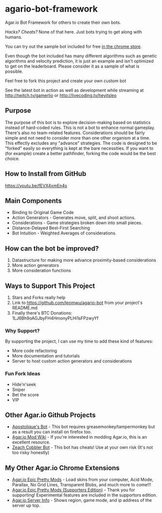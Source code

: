# agario-bot-framework
Agar.io Bot Framework for others to create their own bots.

*Hacks? Cheats?* None of that here. Just bots trying to get along with humans.

You can try out the sample bot included for free [in the chrome store](https://chrome.google.com/webstore/detail/agario-bot-framework/jlnlogedhgopimklhbhmpnliaclegdhg).

Even though the bot included has many different algorithms such
as genetic algorithms and velocity prediction, it is just
an example and isn't optimized to get on the leaderboard.
Please consider it as a sample of what is possible.

Feel free to fork this project and create your own custom bot

See the latest bot in action as well as development while streaming at
http://twitch.tv/gamerlio or http://livecoding.tv/heyitsleo

## Purpose
The purpose of this bot is to explore decision-making based on statistics instead of
hard-coded rules.  This is not a bot to enhance normal gameplay.  There's also no team-related features.  Considerations should be fairly simple and not need to consider more than one other organism at a time.  This effectly excludes any "advance" strategies.  The code is designed to be
"forked" easily so everything is kept at the bare necessities.  If you want to (for example)
create a better pathfinder, forking the code would be the best choice.

## How to Install from GitHub
https://youtu.be/fEVX4xmEn4s

## Main Components
* Binding to Original Game Code
* Action Generators - Generates move, split, and shoot actions.
* Considerations - Game strategies broken down into small pieces.
* Distance-Delayed Best-First Searching
* Bot Intuition - Weighted Averages of considerations.

## How can the bot be improved?
1. Datastructure for making more advance proximity-based considerations
2. More action generators
3. More consideration functions

## Ways to Support This Project
1. Stars and Forks really help
2. Link to https://github.com/leomwu/agario-bot from your project's README.md 
3. Finally there's BTC Donations: 1LJ6Bh9oAGJbyFH4HmonyPLHi1sFPzwyYf

### Why Support?
By supporting the project, I can use my time to add these kind of features:
* More code refactoring
* More documentation and tutorials
* Server to host custom action generators and considerations

### Fun Fork Ideas
* Hide'n'seek
* Sniper
* Bet the score
* VIP

## Other Agar.io Github Projects 
* [Apostolique's Bot](https://github.com/Apostolique/Agar.io-bot) - This bot requires greasemonkey/tampermonkey but as a result you can install on firefox too.
* [Agar.io Mod Wiki](http://agar.gcommer.com/) - If you're interested in modding Agar.io, this is an excellent resource.
* [Zeach Cobbler Bot](https://github.com/RealDebugMonkey/ZeachCobbler) - This bot has cheats! Use at your own risk (It's not too risky honestly)

## My Other Agar.io Chrome Extensions
* [Agar.io Epic Pretty Mods](https://chrome.google.com/webstore/detail/agario-epic-pretty-mods/gmnfpfoaajllnhffieombgmmkhinajbo) - Load skins from your computer, Acid Mode, Parallax, No Grid Lines, Transparent Blobs, and much more to come!!!
* [Agar.io Epic Pretty Mods (Supporters Edition)](https://chrome.google.com/webstore/detail/agario-epic-pretty-mods/gmnfpfoaajllnhffieombgmmkhinajbo) - Thank you for supporting! Experimental features are included in the supportors edition.
* [Agar.io Server Info](https://chrome.google.com/webstore/detail/agario-server-info/pdpolggadkgfooeboifdbkjjfckoppnf) - Shows region, game mode, and ip address of the server up top.
